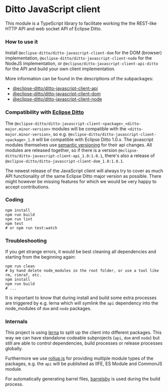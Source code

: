 # Ditto JavaScript client
This module is a TypeScript library to facilitate working the the REST-like HTTP API and web socket API of Eclipse Ditto.

### How to use it
Install `@eclipse-ditto/ditto-javascript-client-dom` for the DOM (browser) implementation, 
`@eclipse-ditto/ditto-javascript-client-node` for the NodeJS implementation, or `@eclipse/ditto-javascript-client-api-ditto` for
the API and build your own client implementation.

More information can be found in the descriptions of the subpackages:
* [@eclipse-ditto/ditto-javascript-client-api](./lib/api/README.md)
* [@eclipse-ditto/ditto-javascript-client-dom](./lib/dom/README.md) 
* [@eclipse-ditto/ditto-javascript-client-node](./lib/node/README.md)

### Compatibility with [Eclipse Ditto](https://github.com/eclipse/ditto)

The `@eclipse-ditto/ditto-javascript-client-<package>_<ditto-major.minor-version>` modules
will be compatible with the `<ditto-major.minor-version>`, so e.g. `@eclipse-ditto/ditto-javascript-client-<package>_1.0`
will be compatible with Eclipse Ditto 1.0.x. The javascript modules themselves use 
[semantic versioning](https://docs.npmjs.com/about-semantic-versioning) for their
api changes. All modules are released together, so if there is a version
`@eclipse-ditto/ditto-javascript-client-api_1.0:1.0.1`, there's also a release
of `@eclipse-ditto/ditto-javascript-client-dom_1.0:1.0.1`.

The newest release of the JavaScript client will always try to cover as much API
functionality of the same Eclipse Ditto major version as possible. There might
however be missing features for which we would be very happy to accept contributions.


### Coding
```
npm install
npm run build
npm run lint
npm test
# or npm run test:watch
```

### Troubleshooting
If you get strange errors, it would be best cleaning all dependencies and
starting from the beginning again:
```
npm run clean
# by hand delete node_modules in the root folder, or use a tool like rm, rimraf, etc.
npm install
npm run build
# ...
```
It is important to know that during install and build some extra processes
are triggered by e.g. lerna which will symlink the `api` dependency into 
the node_modules of `dom` and `node` packages.

### Internals
This project is using [lerna](https://github.com/lerna/lerna) to split up the
client into different packages. This way we can have standalone codeable 
subprojects (`api`, `dom` and `node`) but still are able to control dependencies,
build processes or release processes globally.

Furthermore we use [rollup.js](https://rollupjs.org/) for providing multiple
module types of the packages, e.g. the `api` will be published as IIFE,
ES Module and CommonJS module.

For automatically generating barrel files, [barrelsby](https://github.com/bencoveney/barrelsby)
is used during the build process.
